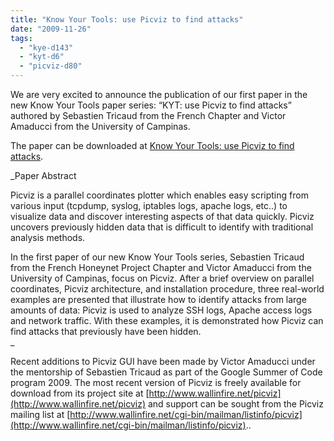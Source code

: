 ```yaml
---
title: "Know Your Tools: use Picviz to find attacks"
date: "2009-11-26"
tags: 
  - "kye-d143"
  - "kyt-d6"
  - "picviz-d80"
---
```


We are very excited to announce the publication of our first paper in the new Know Your Tools paper series: “KYT: use Picviz to find attacks” authored by Sebastien Tricaud from the French Chapter and Victor Amaducci from the University of Campinas.  
  
  
  
The paper can be downloaded at [Know Your Tools: use Picviz to find attacks](https://www.honeynet.org/node/499).  
  
  
  
_Paper Abstract  
  
Picviz is a parallel coordinates plotter which enables easy scripting from various input (tcpdump, syslog, iptables logs, apache logs, etc..) to visualize data and discover interesting aspects of that data quickly. Picviz uncovers previously hidden data that is difficult to identify with traditional analysis methods.  
  
  
  
In the first paper of our new Know Your Tools series, Sebastien Tricaud from the French Honeynet Project Chapter and Victor Amaducci from the University of Campinas, focus on Picviz. After a brief overview on parallel coordinates, Picviz architecture, and installation procedure, three real-world examples are presented that illustrate how to identify attacks from large amounts of data: Picviz is used to analyze SSH logs, Apache access logs and network traffic. With these examples, it is demonstrated how Picviz can find attacks that previously have been hidden.  
_  
  
  
  
Recent additions to Picviz GUI have been made by Victor Amaducci under the mentorship of Sebastien Tricaud as part of the Google Summer of Code program 2009. The most recent version of Picviz is freely available for download from its project site at [http://www.wallinfire.net/picviz](http://www.wallinfire.net/picviz) and support can be sought from the Picviz mailing list at [http://www.wallinfire.net/cgi-bin/mailman/listinfo/picviz](http://www.wallinfire.net/cgi-bin/mailman/listinfo/picviz)..
